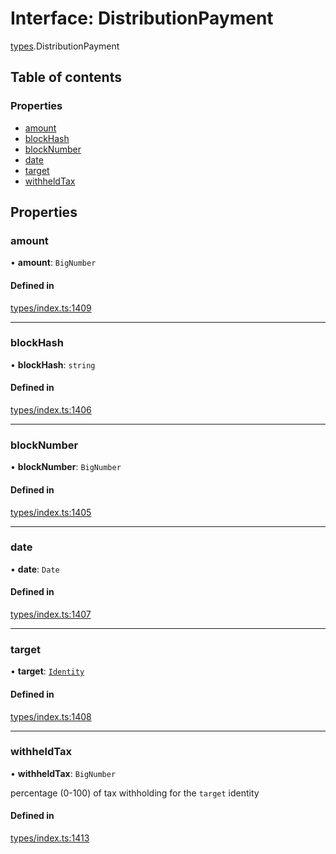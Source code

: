 # Interface: DistributionPayment

[types](../wiki/types).DistributionPayment

## Table of contents

### Properties

- [amount](../wiki/types.DistributionPayment#amount)
- [blockHash](../wiki/types.DistributionPayment#blockhash)
- [blockNumber](../wiki/types.DistributionPayment#blocknumber)
- [date](../wiki/types.DistributionPayment#date)
- [target](../wiki/types.DistributionPayment#target)
- [withheldTax](../wiki/types.DistributionPayment#withheldtax)

## Properties

### amount

• **amount**: `BigNumber`

#### Defined in

[types/index.ts:1409](https://github.com/PolymeshAssociation/polymesh-sdk/blob/339b7503/src/types/index.ts#L1409)

___

### blockHash

• **blockHash**: `string`

#### Defined in

[types/index.ts:1406](https://github.com/PolymeshAssociation/polymesh-sdk/blob/339b7503/src/types/index.ts#L1406)

___

### blockNumber

• **blockNumber**: `BigNumber`

#### Defined in

[types/index.ts:1405](https://github.com/PolymeshAssociation/polymesh-sdk/blob/339b7503/src/types/index.ts#L1405)

___

### date

• **date**: `Date`

#### Defined in

[types/index.ts:1407](https://github.com/PolymeshAssociation/polymesh-sdk/blob/339b7503/src/types/index.ts#L1407)

___

### target

• **target**: [`Identity`](../wiki/api.entities.Identity.Identity)

#### Defined in

[types/index.ts:1408](https://github.com/PolymeshAssociation/polymesh-sdk/blob/339b7503/src/types/index.ts#L1408)

___

### withheldTax

• **withheldTax**: `BigNumber`

percentage (0-100) of tax withholding for the `target` identity

#### Defined in

[types/index.ts:1413](https://github.com/PolymeshAssociation/polymesh-sdk/blob/339b7503/src/types/index.ts#L1413)
